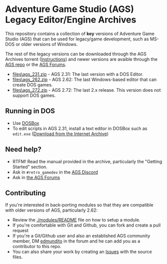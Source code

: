 # Adventure Game Studio (AGS) Legacy Editor/Engine Archives

This repository contains a collection of **key** versions of Adventure Game Studio (AGS) that can be used for legacy/game development, such as MS-DOS or older versions of Windows.

The rest of the legacy versions can be downloaded through the AGS Archives torrent ([Instructions](https://www.adventuregamestudio.co.uk/forums/ags-archives/ags-archives-archive-torrent/)) and newer versions are avaible through the [AGS repo](https://github.com/adventuregamestudio/ags/releases) or the [AGS Forums](https://www.adventuregamestudio.co.uk/forums/ags-engine-editor-releases/).

* [files\ags_231.zip](https://raw.githubusercontent.com/edmundito/ags-legacy-archives/refs/heads/main/files/ags_231.zip) - AGS 2.31: The last version with a DOS Editor.
* [files\ags_262.zip](https://raw.githubusercontent.com/edmundito/ags-legacy-archives/refs/heads/main/files/ags_262.zip) - AGS 2.62: The last Windows-based editor that can create DOS games.
* [files\ags_272.zip](https://raw.githubusercontent.com/edmundito/ags-legacy-archives/refs/heads/main/files/ags_272.zip) - AGS 2.72: The last 2.x release. This version does not support DOS games.
  
## Running in DOS

* Use [DOSBox](https://www.dosbox.com)
* To edit scripts in AGS 2.31, install a text editor in DOSBox such as `edit.exe` ([Download from the Internet Archive](https://archive.org/details/ms-dos-editor))

## Need help?

* RTFM! Read the manual provided in the archive, particularly the "Getting Started" section.
* Ask in `#retro_gamedev` in the [AGS Discord](https://discord.com/channels/221047797292597249/1412451171964289214)
* Ask in [the AGS Forums](https://www.adventuregamestudio.co.uk/forums/beginners-technical-questions/)

## Contributing

If you're interested in back-porting modules so that they are compatible with older versions of AGS, particularly 2.62:

* Review the [./modules/README](./modules/README.md) file on how to setup a module.
* If you're comfortable with Git and Github, you can fork and create a pull request
* If you're a Git/Github user and also an established AGS community member, DM [edmundito](https://www.adventuregamestudio.co.uk/forums/profile/edmundito/) in the forum and he can add you as a contributor to this repo.
* You can also share your work by creating an [Issues](https://github.com/agscommunity/ags-legacy-archives/issues) with the source files.
